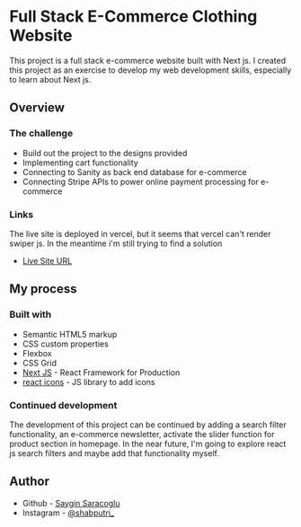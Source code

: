 # Full Stack E-Commerce Clothing Website
This project is a full stack e-commerce website built with Next js. I created this project as an exercise to develop my web development skills, especially to learn about Next js.


## Overview

### The challenge

- Build out the project to the designs provided
- Implementing cart functionality 
- Connecting to Sanity as back end database for e-commerce
- Connecting Stripe APIs to power online payment processing for e-commerce

### Links
The live site is deployed in vercel, but it seems that vercel can't render swiper js. In the meantime i'm still trying to find a solution
- [Live Site URL](https://full-stack-ecommerce-clothing-web.vercel.app/)

## My process

### Built with

- Semantic HTML5 markup
- CSS custom properties
- Flexbox
- CSS Grid
- [Next JS](https://nextjs.org/) - React Framework for Production
- [react icons](https://react-icons.github.io/react-icons/) - JS library to add icons

### Continued development
The development of this project can be continued by adding a search filter functionality, an e-commerce newsletter, activate the slider function for product section in homepage. In the near future, I'm going to explore react js search filters and maybe add that functionality myself.

## Author

- Github - [Saygin Saracoglu](https://github.com/shabrina12/)
- Instagram - [@shabputri_](https://www.instagram.com/shabputri_/)
